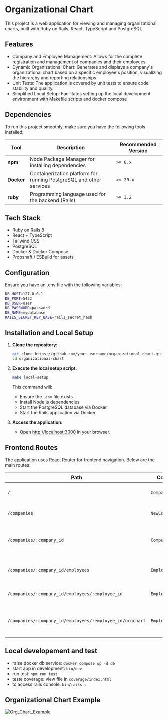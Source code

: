 # Organizational Chart

This project is a web application for viewing and managing organizational charts, built with Ruby on Rails, React, TypeScript and PostgreSQL.

## Features
 - Company and Employee Management: Allows for the complete registration and management of companies and their employees.
 - Dynamic Organizational Chart: Generates and displays a company's organizational chart based on a specific employee's position, visualizing the hierarchy and reporting relationships.
 - Unit Tests: The application is covered by unit tests to ensure code stability and quality.
 - Simplified Local Setup: Facilitates setting up the local development environment with Makefile scripts and docker compose

## Dependencies

To run this project smoothly, make sure you have the following tools installed:

| Tool     | Description                                      | Recommended Version |
|----------|--------------------------------------------------|---------------------|
| **npm**  | Node Package Manager for installing dependencies | `>= 8.x`             |
| **Docker** | Containerization platform for running PostgreSQL and other services | `>= 20.x`            |
| **ruby**  | Programming language used for the backend (Rails) | `>= 3.2`         |

## Tech Stack
- Ruby on Rails 8
- React + TypeScript
- Tailwind CSS
- PostgreSQL
- Docker & Docker Compose
- Propshaft / ESBuild for assets

## Configuration

Ensure you have an .env file with the following variables:

```bash
DB_HOST=127.0.0.1
DB_PORT=5432
DB_USER=user
DB_PASSWORD=password
DB_NAME=mydatabase
RAILS_SECRET_KEY_BASE=rails_secret_hash
```

## Installation and Local Setup

1. **Clone the repository:**
   ```bash
   git clone https://github.com/your-username/organizational-chart.git
   cd organizational-chart

2. **Execute the local setup script:**
    ```bash
    make local-setup
    ```
    This command will:
    - Ensure the `.env` file exists
    - Install Node.js dependencies
    - Start the PostgreSQL database via Docker
    - Start the Rails application via Docker

3. **Access the application:**
   - Open [http://localhost:3000](http://localhost:3000)  in your browser.

## Frontend Routes

The application uses React Router for frontend navigation. Below are the main routes:

| Path                                           | Component           | Description                                           |
|------------------------------------------------|-------------------|-------------------------------------------------------|
| `/`                                            | `CompaniesIndex`   | Displays the list of all companies                   |
| `/companies`                                   | `NewCompanyForm`   | Form to create a new company                          |
| `/companies/:company_id`                       | `CompanyShow`      | Show details of a specific company and registered employees  |
| `/companies/:company_id/employees`            | `EmployeeNew`      | Form to add a new employee to a company             |
| `/companies/:company_id/employees/:employee_id` | `EmployeeEdit`     | Edit an existing employee                             |
| `/companies/:company_id/employees/:employee_id/orgchart` | `EmployeeOrgChart` | View the organizational chart for a specific employee |

## Local developement and test

- raise docker db service: `docker compose up -d db`
- start app in development: `bin/dev`
- run test: `npm run test`
- teste coverage: view file in `coverage/index.html`
- to access rails console: `bin/rails c`

## Organizational Chart Example
![Org_Chart_Example](app/assets/images/org_chart_example.png)


